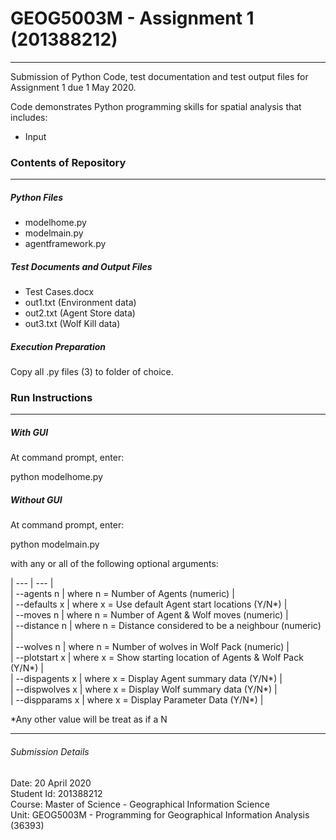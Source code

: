 # GEOG5003M - Assignment 1 (201388212)
---
Submission of Python Code, test documentation and test output files for Assignment 1 due 1 May 2020.  

Code demonstrates Python programming skills for spatial analysis that includes:
* Input 



### Contents of Repository
---
##### Python Files
* modelhome.py  
* modelmain.py  
* agentframework.py  
  
##### Test Documents and Output Files    
* Test Cases.docx  
* out1.txt (Environment data)  
* out2.txt (Agent Store data)
* out3.txt (Wolf Kill data)

##### Execution Preparation
Copy all .py files (3) to folder of choice.


### Run Instructions
---
##### With GUI
At command prompt, enter:

python modelhome.py

##### Without GUI
At command prompt, enter:

python modelmain.py  

with any or all of the following optional arguments:  

| --- | --- |  
| --agents n | where n = Number of Agents (numeric) |  
| --defaults x | where x = Use default Agent start locations (Y/N*) |  
| --moves n | where n = Number of Agent & Wolf moves (numeric) |  
| --distance n | where n = Distance considered to be a neighbour (numeric) |  
| --wolves n | where n = Number of wolves in Wolf Pack (numeric) |  
| --plotstart x | where x = Show starting location of Agents & Wolf Pack (Y/N*) |  
| --dispagents x | where x = Display Agent summary data (Y/N*) |  
| --dispwolves x | where x = Display Wolf summary data (Y/N*) |  
| --dispparams x | where x = Display Parameter Data (Y/N*) |  

*Any other value will be treat as if a N

---
###### Submission Details 
Date: 20 April 2020  
Student Id: 201388212  
Course: Master of Science - Geographical Information Science  
Unit: GEOG5003M - Programming for Geographical Information Analysis (36393)  
